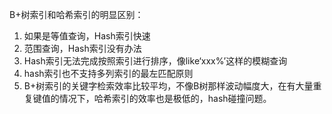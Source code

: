 B+树索引和哈希索引的明显区别：

1. 如果是等值查询，Hash索引快速
2. 范围查询，Hash索引没有办法
3. Hash索引无法完成按照索引进行排序，像like‘xxx%’这样的模糊查询
4. hash索引也不支持多列索引的最左匹配原则
5. B+树索引的关键字检索效率比较平均，不像B树那样波动幅度大，在有大量重复键值的情况下，哈希索引的效率也是极低的，hash碰撞问题。

